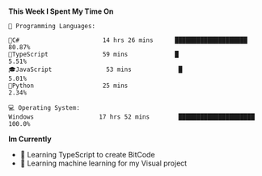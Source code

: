 <br>
<p><g-emoji class="g-emoji" alias="bar_chart" fallback-src="https://github.githubassets.com/images/icons/emoji/unicode/1f4ca.png"></g-emoji> <strong>This Week I Spent My Time On</strong></p>

<pre lang="text"><code>💬 Programming Languages: 

👾C#                       14 hrs 26 mins      ████████████████████         80.87% 
🐋TypeScript               59 mins             █                            5.51% 
🎓JavaScript               53 mins             █                            5.01% 
🐍Python                   25 mins                                          2.34%

💻 Operating System: 
Windows                  17 hrs 52 mins        █████████████████████        100.0%</code></pre>

<p><g-emoji class="g-emoji" alias="bar_chart" fallback-src="https://github.githubassets.com/images/icons/emoji/unicode/1f4ca.png"></g-emoji> <strong>Im Currently</strong></p>
<ul>
<li><g-emoji class="g-emoji" alias="iphone" fallback-src="https://github.githubassets.com/images/icons/emoji/unicode/1f4f1.png">🚀 </g-emoji> Learning TypeScript to create BitCode <a href="https://pickyourtrail.com" rel="nofollow"></a></li>
<li><g-emoji class="g-emoji" alias="books" fallback-src="https://github.githubassets.com/images/icons/emoji/unicode/1f4da.png">🔎</g-emoji> Learning machine learning for my Visual project</li>
</ul>



